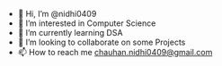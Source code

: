 - 👋 Hi, I’m @nidhi0409
- 👀 I’m interested in Computer Science 
- 🌱 I’m currently learning DSA 
- 💞️ I’m looking to collaborate on some Projects
- 📫 How to reach me chauhan.nidhi0409@gmail.com

<!---
nidhi0409/nidhi0409 is a ✨ special ✨ repository because its `README.md` (this file) appears on your GitHub profile.
You can click the Preview link to take a look at your changes.
--->

